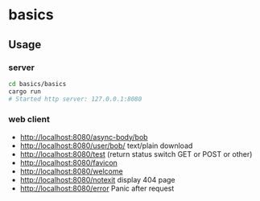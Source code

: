 # basics

## Usage

### server

```sh
cd basics/basics
cargo run
# Started http server: 127.0.0.1:8080
```

### web client

- [http://localhost:8080/async-body/bob](http://localhost:8080/async-body/bob)
- [http://localhost:8080/user/bob/](http://localhost:8080/user/bob) text/plain download
- [http://localhost:8080/test](http://localhost:8080/test) (return status switch GET or POST or other)
- [http://localhost:8080/favicon](http://localhost:8080/favicon)
- [http://localhost:8080/welcome](http://localhost:8080/static/welcome.html)
- [http://localhost:8080/notexit](http://localhost:8080/static/404.html) display 404 page
- [http://localhost:8080/error](http://localhost:8080/error) Panic after request